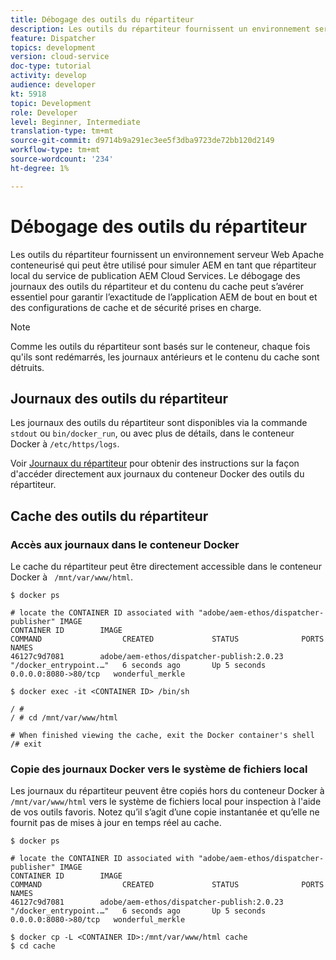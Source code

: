 ```yaml
---
title: Débogage des outils du répartiteur
description: Les outils du répartiteur fournissent un environnement serveur Web Apache conteneurisé qui peut être utilisé pour simuler AEM en tant que répartiteur local du service de publication AEM Cloud Services. Le débogage des journaux des outils du répartiteur et du contenu du cache peut s’avérer essentiel pour garantir l’exactitude de l’application AEM de bout en bout et des configurations de cache et de sécurité prises en charge.
feature: Dispatcher
topics: development
version: cloud-service
doc-type: tutorial
activity: develop
audience: developer
kt: 5918
topic: Development
role: Developer
level: Beginner, Intermediate
translation-type: tm+mt
source-git-commit: d9714b9a291ec3ee5f3dba9723de72bb120d2149
workflow-type: tm+mt
source-wordcount: '234'
ht-degree: 1%

---
```



# Débogage des outils du répartiteur

Les outils du répartiteur fournissent un environnement serveur Web Apache conteneurisé qui peut être utilisé pour simuler AEM en tant que répartiteur local du service de publication AEM Cloud Services.
Le débogage des journaux des outils du répartiteur et du contenu du cache peut s’avérer essentiel pour garantir l’exactitude de l’application AEM de bout en bout et des configurations de cache et de sécurité prises en charge.

>[!NOTE]
>
>Comme les outils du répartiteur sont basés sur le conteneur, chaque fois qu&#39;ils sont redémarrés, les journaux antérieurs et le contenu du cache sont détruits.

## Journaux des outils du répartiteur

Les journaux des outils du répartiteur sont disponibles via la commande `stdout` ou `bin/docker_run`, ou avec plus de détails, dans le conteneur Docker à `/etc/https/logs`.

Voir [Journaux du répartiteur](./logs.md#dispatcher-logs) pour obtenir des instructions sur la façon d&#39;accéder directement aux journaux du conteneur Docker des outils du répartiteur.

## Cache des outils du répartiteur

### Accès aux journaux dans le conteneur Docker

Le cache du répartiteur peut être directement accessible dans le conteneur Docker à ` /mnt/var/www/html`.

```shell
$ docker ps

# locate the CONTAINER ID associated with "adobe/aem-ethos/dispatcher-publisher" IMAGE
CONTAINER ID        IMAGE                                       COMMAND                  CREATED             STATUS              PORTS                  NAMES
46127c9d7081        adobe/aem-ethos/dispatcher-publish:2.0.23   "/docker_entrypoint.…"   6 seconds ago       Up 5 seconds        0.0.0.0:8080->80/tcp   wonderful_merkle

$ docker exec -it <CONTAINER ID> /bin/sh

/ # 
/ # cd /mnt/var/www/html

# When finished viewing the cache, exit the Docker container's shell
/# exit
```

### Copie des journaux Docker vers le système de fichiers local

Les journaux du répartiteur peuvent être copiés hors du conteneur Docker à `/mnt/var/www/html` vers le système de fichiers local pour inspection à l&#39;aide de vos outils favoris. Notez qu’il s’agit d’une copie instantanée et qu’elle ne fournit pas de mises à jour en temps réel au cache.

```shell
$ docker ps

# locate the CONTAINER ID associated with "adobe/aem-ethos/dispatcher-publisher" IMAGE
CONTAINER ID        IMAGE                                       COMMAND                  CREATED             STATUS              PORTS                  NAMES
46127c9d7081        adobe/aem-ethos/dispatcher-publish:2.0.23   "/docker_entrypoint.…"   6 seconds ago       Up 5 seconds        0.0.0.0:8080->80/tcp   wonderful_merkle

$ docker cp -L <CONTAINER ID>:/mnt/var/www/html cache 
$ cd cache
```

